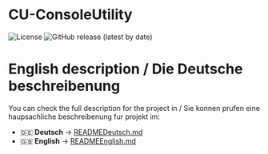 
# CU-ConsoleUtility

![License](https://img.shields.io/github/license/Frolotey1/CU-ConsoleUtility) ![GitHub release (latest by date)](https://img.shields.io/github/v/release/Frolotey1/CU-ConsoleUtility)

# English description / Die Deutsche beschreibenung
You can check the full description for the project in / Sie konnen prufen eine haupsachliche beschreibenung fur projekt im: 

- 🇩🇪 **Deutsch** → [READMEDeutsch.md](./READMEDeutsch.md)
- 🇬🇧 **English** → [READMEEnglish.md](./READMEEnglish.md)
